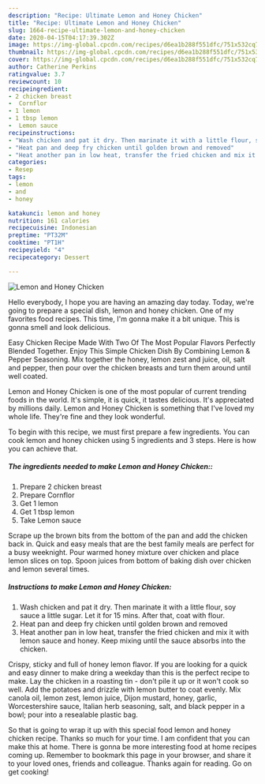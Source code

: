 ```yaml
---
description: "Recipe: Ultimate Lemon and Honey Chicken"
title: "Recipe: Ultimate Lemon and Honey Chicken"
slug: 1664-recipe-ultimate-lemon-and-honey-chicken
date: 2020-04-15T04:17:39.302Z
image: https://img-global.cpcdn.com/recipes/d6ea1b288f551dfc/751x532cq70/lemon-and-honey-chicken-recipe-main-photo.jpg
thumbnail: https://img-global.cpcdn.com/recipes/d6ea1b288f551dfc/751x532cq70/lemon-and-honey-chicken-recipe-main-photo.jpg
cover: https://img-global.cpcdn.com/recipes/d6ea1b288f551dfc/751x532cq70/lemon-and-honey-chicken-recipe-main-photo.jpg
author: Catherine Perkins
ratingvalue: 3.7
reviewcount: 10
recipeingredient:
- 2 chicken breast
-  Cornflor
- 1 lemon
- 1 tbsp lemon
-  Lemon sauce
recipeinstructions:
- "Wash chicken and pat it dry. Then marinate it with a little flour, soy sauce a little sugar. Let it for 15 mins. After that, coat with flour."
- "Heat pan and deep fry chicken until golden brown and removed"
- "Heat another pan in low heat, transfer the fried chicken and mix it with lemon sauce and honey. Keep mixing until the sauce absorbs into the chicken."
categories:
- Resep
tags:
- lemon
- and
- honey

katakunci: lemon and honey
nutrition: 161 calories
recipecuisine: Indonesian
preptime: "PT32M"
cooktime: "PT1H"
recipeyield: "4"
recipecategory: Dessert

---
```



![Lemon and Honey Chicken](https://img-global.cpcdn.com/recipes/d6ea1b288f551dfc/751x532cq70/lemon-and-honey-chicken-recipe-main-photo.jpg)

Hello everybody, I hope you are having an amazing day today. Today, we're going to prepare a special dish, lemon and honey chicken. One of my favorites food recipes. This time, I'm gonna make it a bit unique. This is gonna smell and look delicious.

Easy Chicken Recipe Made With Two Of The Most Popular Flavors Perfectly Blended Together. Enjoy This Simple Chicken Dish By Combining Lemon &amp; Pepper Seasoning. Mix together the honey, lemon zest and juice, oil, salt and pepper, then pour over the chicken breasts and turn them around until well coated.

Lemon and Honey Chicken is one of the most popular of current trending foods in the world. It's simple, it is quick, it tastes delicious. It's appreciated by millions daily. Lemon and Honey Chicken is something that I've loved my whole life. They're fine and they look wonderful.


To begin with this recipe, we must first prepare a few ingredients. You can cook lemon and honey chicken using 5 ingredients and 3 steps. Here is how you can achieve that.

##### The ingredients needed to make Lemon and Honey Chicken::

1. Prepare 2 chicken breast
1. Prepare  Cornflor
1. Get 1 lemon
1. Get 1 tbsp lemon
1. Take  Lemon sauce


Scrape up the brown bits from the bottom of the pan and add the chicken back in. Quick and easy meals that are the best family meals are perfect for a busy weeknight. Pour warmed honey mixture over chicken and place lemon slices on top. Spoon juices from bottom of baking dish over chicken and lemon several times. 

##### Instructions to make Lemon and Honey Chicken:

1. Wash chicken and pat it dry. Then marinate it with a little flour, soy sauce a little sugar. Let it for 15 mins. After that, coat with flour.
1. Heat pan and deep fry chicken until golden brown and removed
1. Heat another pan in low heat, transfer the fried chicken and mix it with lemon sauce and honey. Keep mixing until the sauce absorbs into the chicken.


Crispy, sticky and full of honey lemon flavor. If you are looking for a quick and easy dinner to make dring a weekday than this is the perfect recipe to make. Lay the chicken in a roasting tin - don&#39;t pile it up or it won&#39;t cook so well. Add the potatoes and drizzle with lemon butter to coat evenly. Mix canola oil, lemon zest, lemon juice, Dijon mustard, honey, garlic, Worcestershire sauce, Italian herb seasoning, salt, and black pepper in a bowl; pour into a resealable plastic bag. 

So that is going to wrap it up with this special food lemon and honey chicken recipe. Thanks so much for your time. I am confident that you can make this at home. There is gonna be more interesting food at home recipes coming up. Remember to bookmark this page in your browser, and share it to your loved ones, friends and colleague. Thanks again for reading. Go on get cooking!
